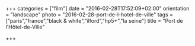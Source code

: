 +++
categories = ["film"]
date = "2016-02-28T17:52:09+02:00"
orientation = "landscape"
photo = "2016-02-28-port-de-l-hotel-de-ville"
tags = ["paris","france","black & white","ilford","hp5+","la seine"]
title = "Port de l'Hôtel-de-Ville"

+++
